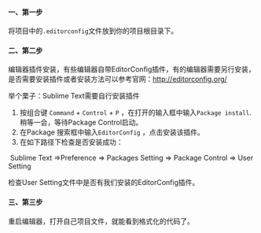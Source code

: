 #### 一、第一步

将项目中的`.editorconfig`文件放到你的项目根目录下。

#### 二、第二步

编辑器插件安装，有些编辑器自带EditorConfig插件，有的编辑器需要另行安装，是否需要安装插件或者安装方法可以参考官网：http://editorconfig.org/

举个栗子：Sublime Text需要自行安装插件

1. 按组合键 `Command` + `Control` + `P`  ，在打开的输入框中输入`Package install`.稍等一会，等待Package Control启动。
2. 在Package 搜索框中输入`EditorConfig` ，点击安装该插件。
3. 在如下路径下检查是否安装成功：

​	Sublime Text =>Preference => Packages Setting => Package Control => User Setting

检查User Setting文件中是否有我们安装的EditorConfig插件。

#### 三、第三步

重启编辑器，打开自己项目文件，就能看到格式化的代码了。
